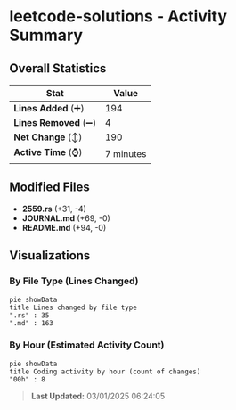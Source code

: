 # leetcode-solutions - Activity Summary 

## Overall Statistics

| Stat                   | Value                                                             |
| ---------------------- | ----------------------------------------------------------------- |
| **Lines Added** (➕)   | 194                                          |
| **Lines Removed** (➖) | 4                                        |
| **Net Change** (↕)    | 190                |
| **Active Time** (⌚)   | 7 minutes |


## Modified Files
- **2559.rs** (+31, -4)
- **JOURNAL.md** (+69, -0)
- **README.md** (+94, -0)

## Visualizations

### By File Type (Lines Changed)

```mermaid
pie showData
title Lines changed by file type
".rs" : 35
".md" : 163
```

### By Hour (Estimated Activity Count)

```mermaid
pie showData
title Coding activity by hour (count of changes)
"00h" : 8
```


> **Last Updated:** 03/01/2025 06:24:05